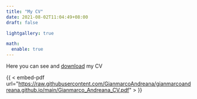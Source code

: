 ```yaml
---
title: "My CV"
date: 2021-08-02T11:04:49+08:00
draft: false

lightgallery: true

math:
  enable: true
---
```


Here you can see and [download](https://raw.githubusercontent.com/GianmarcoAndreana/gianmarcoandreana.github.io/main/Gianmarco_Andreana_CV.pdf) my CV

{{ < embed-pdf url="https://raw.githubusercontent.com/GianmarcoAndreana/gianmarcoandreana.github.io/main/Gianmarco_Andreana_CV.pdf" > }}
